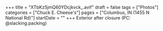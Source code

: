 +++
title = "XTbKz5jmQ60YDcjkvck_.avif"
draft = false
tags = ["Photos"]
categories = ["Chuck E. Cheese's"]
pages = ["Columbus, IN (1455 N National Rd)"]
startDate = ""
+++
Exterior after closure (PC: @slacking.packing)
